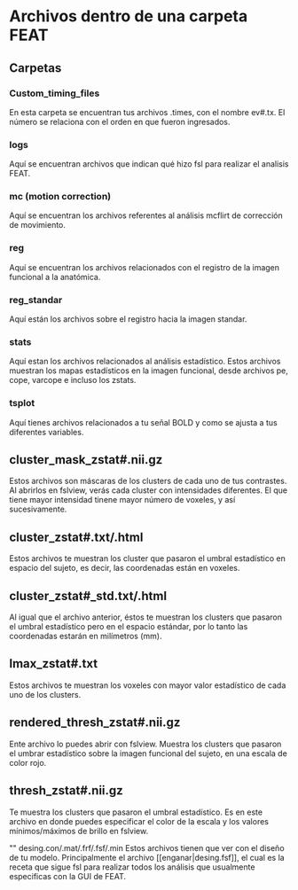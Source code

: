 # Archivos dentro de una carpeta FEAT 

## Carpetas 

### Custom_timing_files 
En esta carpeta se encuentran tus archivos .times, con el nombre ev#.tx. El número se relaciona con el orden en que fueron ingresados.

### logs 
Aquí se encuentran archivos que indican qué hizo fsl para realizar el analisis FEAT.

### mc (motion correction) 
Aquí se encuentran los archivos referentes al análisis mcflirt de corrección de movimiento.

### reg 
Aquí se encuentran los archivos relacionados con el registro de la imagen funcional a la anatómica. 

### reg_standar 
Aquí están los archivos sobre el registro hacia la imagen standar.

### stats 
Aquí estan los archivos relacionados al análisis estadístico. Estos archivos muestran los mapas estadísticos en la imagen funcional, desde archivos pe, cope, varcope e incluso los zstats. 

### tsplot 
Aquí tienes archivos relacionados a tu señal BOLD y como se ajusta a tus diferentes variables. 

## cluster_mask_zstat#.nii.gz 
Estos archivos son máscaras de los clusters de cada uno de tus contrastes. Al abrirlos en fslview, verás cada cluster con intensidades diferentes. El que tiene mayor intensidad tinene mayor número de voxeles, y así sucesivamente. 

## cluster_zstat#.txt/.html 
Estos archivos te muestran los cluster que pasaron el umbral estadístico en espacio del sujeto, es decir, las coordenadas están en voxeles.

## cluster_zstat#_std.txt/.html 
Al igual que el archivo anterior, éstos te muestran los clusters que pasaron el umbral estadístico pero en el espacio estándar, por lo tanto las coordenadas estarán en milímetros (mm).

## lmax_zstat#.txt 
Estos archivos te muestran los voxeles con mayor valor estadístico de cada uno de los clusters.

## rendered_thresh_zstat#.nii.gz 
Ente archivo lo puedes abrir con fslview. Muestra los clusters que pasaron el umbrar estadístico sobre la imagen funcional del sujeto, en una escala de color rojo. 

## thresh_zstat#.nii.gz 
Te muestra los clusters que pasaron el umbral estadístico. Es en este archivo en donde puedes especificar el color de la escala y los valores mínimos/máximos de brillo en fslview.

"" desing.con/.mat/.frf/.fsf/.min 
Estos archivos tienen que ver con el diseño de tu modelo. Principalmente el archivo [[enganar|desing.fsf]],  el cual es la receta que sigue fsl para realizar todos los análisis que usualmente especificas con la GUI de FEAT. 
